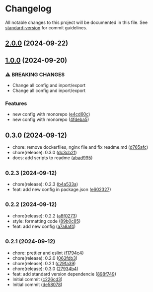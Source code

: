 # Changelog

All notable changes to this project will be documented in this file. See [standard-version](https://github.com/conventional-changelog/standard-version) for commit guidelines.

## [2.0.0](https://github.com/krbaio3/lib-ts-core/compare/v1.0.0...v2.0.0) (2024-09-22)

## [1.0.0](https://github.com/krbaio3/lib-ts-core/compare/v0.3.4...v1.0.0) (2024-09-20)


### ⚠ BREAKING CHANGES

* Change all config and inport/export
* Change all config and inport/export

### Features

* new config with monorepo ([e4cd60c](https://github.com/krbaio3/lib-ts-core/commit/e4cd60c6be30d107ecbdd555e87076c513ca0641))
* new config with monorepo ([4fdeba5](https://github.com/krbaio3/lib-ts-core/commit/4fdeba5503d7e0b9fed2b50fdd7a8c24f0b07314))

## 0.3.0 (2024-09-12)

* chore: remove dockerfiles, nginx file and fix readme.md ([d765afc](https://github.com/krbaio3/lib-ts-core/commit/d765afc))
* chore(release): 0.3.0 ([dc3cb2f](https://github.com/krbaio3/lib-ts-core/commit/dc3cb2f))
* docs: add scripts to readme ([abad995](https://github.com/krbaio3/lib-ts-core/commit/abad995))



## <small>0.2.3 (2024-09-12)</small>

* chore(release): 0.2.3 ([b4a533a](https://github.com/krbaio3/lib-ts-core/commit/b4a533a))
* feat: add new config in package.json ([e602327](https://github.com/krbaio3/lib-ts-core/commit/e602327))



## <small>0.2.2 (2024-09-12)</small>

* chore(release): 0.2.2 ([a8f0273](https://github.com/krbaio3/lib-ts-core/commit/a8f0273))
* style: formatting code ([89b0c85](https://github.com/krbaio3/lib-ts-core/commit/89b0c85))
* feat: add new config ([a7a8af4](https://github.com/krbaio3/lib-ts-core/commit/a7a8af4))



## <small>0.2.1 (2024-09-12)</small>

* chore: prettier and eslint ([f1794c4](https://github.com/krbaio3/lib-ts-core/commit/f1794c4))
* chore(release): 0.2.0 ([063fdb3](https://github.com/krbaio3/lib-ts-core/commit/063fdb3))
* chore(release): 0.2.1 ([c29fa39](https://github.com/krbaio3/lib-ts-core/commit/c29fa39))
* chore(release): 0.3.0 ([27934b4](https://github.com/krbaio3/lib-ts-core/commit/27934b4))
* feat: add standard version dependencie ([898f749](https://github.com/krbaio3/lib-ts-core/commit/898f749))
* Initial commit ([c226cd3](https://github.com/krbaio3/lib-ts-core/commit/c226cd3))
* Initial commit ([de58078](https://github.com/krbaio3/lib-ts-core/commit/de58078))
